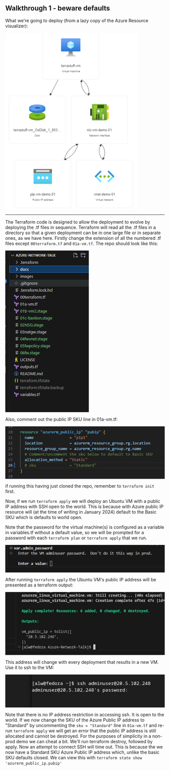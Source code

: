 ## Walkthrough 1 - beware defaults
What we're going to deploy (from a lazy copy of the Azure Resource visualizer):

<pre>
<img align="left" src="../images/deploy01.png"></br>
</pre>

---

The Terraform code is designed to allow the deployment to evolve by deploying the .tf files in sequence.  Terraform will read all the .tf files in a directory so that a given deployment can be in one large file or in separate ones, as we have here.  Firstly change the extension of all the numbered .tf files except ```00terraform.tf``` and ```01a-vm.tf```.  The repo should look like this:

<pre>
<img align="left" src="../images/repo-files01.png"></br>
</pre>


Also, comment out the public IP SKU line in 01a-vm.tf:

<pre>
<img align="left" src="../images/basic-pip-sku.png"></br>
</pre>

if running this having just cloned the repo, remember to ```terraform init``` first.

Now, if we run ```terraform apply``` we will deploy an Ubuntu VM with a public IP address with SSH open to the world.  This is because with Azure public IP resource will (at the time of writing in January 2024) default to the Basic SKU which is defaults to world open.

Note that the password for the virtual machine(s) is configured as a variable in variables.tf without a default value, so we will be prompted for a password with each ```terraform plan``` or ```terraform apply``` that we run.

<pre>
<img align="left" src="../images/adminuser-password.png"></br>
</pre>

After running ```terraform apply``` the Ubuntu VM's public IP address will be presented as a terraform output:

<pre>
<img align="left" src="../images/pip-output.png"></br>
</pre>

This address will change with every deployment that results in a new VM.  Use it to ssh to the VM:

<pre>
<img align="left" src="../images/ssh-1.png"></br>
</pre>

Note that there is no IP address restriction in accessing ssh.  It is open to the world.  If we now change the SKU of the Azure Public IP address to "Standard" by uncommenting the ```sku = "Standard"``` line in ```01a-vm.tf``` and re-run ```terraform apply``` we will get an error that the public IP address is still allocated and cannot be destroyed.  For the purposes of simplicity in a non-prod demo we can cheat a bit.  We'll run terraform destroy, followed by apply.  Now an attempt to connect SSH will time out.  This is because the we now have a Standard SKU Azure Public IP address which, unlike the basic SKU defaults closed.  We can view this with ```terraform state show 'azurerm_public_ip.pubip'```

